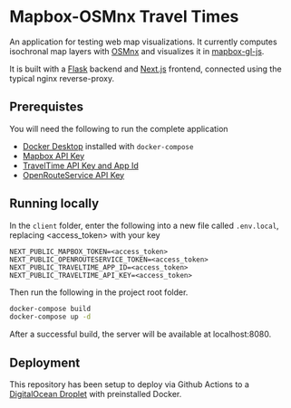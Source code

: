 # Mapbox-OSMnx Travel Times
An application for testing web map visualizations. It currently computes isochronal map layers with [OSMnx](https://osmnx.readthedocs.io/en/stable/) and visualizes it in [mapbox-gl-js](https://docs.mapbox.com/mapbox-gl-js/api/).

It is built with a [Flask](https://flask.palletsprojects.com/en/2.0.x/) backend and [Next.js](https://nextjs.org/) frontend, connected using the typical nginx reverse-proxy.

## Prerequistes
You will need the following to run the complete application
 * [Docker Desktop](https://www.docker.com/products/docker-desktop) installed with `docker-compose`
 * [Mapbox API Key](https://docs.mapbox.com/help/getting-started/access-tokens/)
 * [TravelTime API Key and App Id](https://docs.traveltime.com/api/overview/getting-keys)
 * [OpenRouteService API Key](https://openrouteservice.org/dev/#/signup)

## Running locally
In the `client` folder, enter the following into a new file called `.env.local`, replacing <access_token> with your key
```
NEXT_PUBLIC_MAPBOX_TOKEN=<access_token>
NEXT_PUBLIC_OPENROUTESERVICE_TOKEN=<access_token>
NEXT_PUBLIC_TRAVELTIME_APP_ID=<access_token>
NEXT_PUBLIC_TRAVELTIME_API_KEY=<access_token>
```

Then run the following in the project root folder.
```bash
docker-compose build
docker-compose up -d
```
After a successful build, the server will be available at localhost:8080.

## Deployment
This repository has been setup to deploy via Github Actions to a [DigitalOcean Droplet](https://www.digitalocean.com/products/droplets/) with preinstalled Docker.
